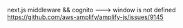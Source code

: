 next.js middleware && cognito ---> window is not defined
https://github.com/aws-amplify/amplify-js/issues/9145